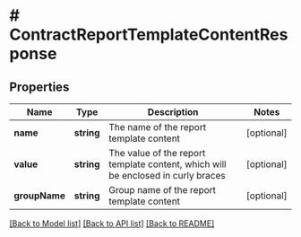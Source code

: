 # # ContractReportTemplateContentResponse

## Properties

Name | Type | Description | Notes
------------ | ------------- | ------------- | -------------
**name** | **string** | The name of the report template content | [optional]
**value** | **string** | The value of the report template content, which will be enclosed in curly braces | [optional]
**groupName** | **string** | Group name of the report template content | [optional]

[[Back to Model list]](../../README.md#models) [[Back to API list]](../../README.md#endpoints) [[Back to README]](../../README.md)

